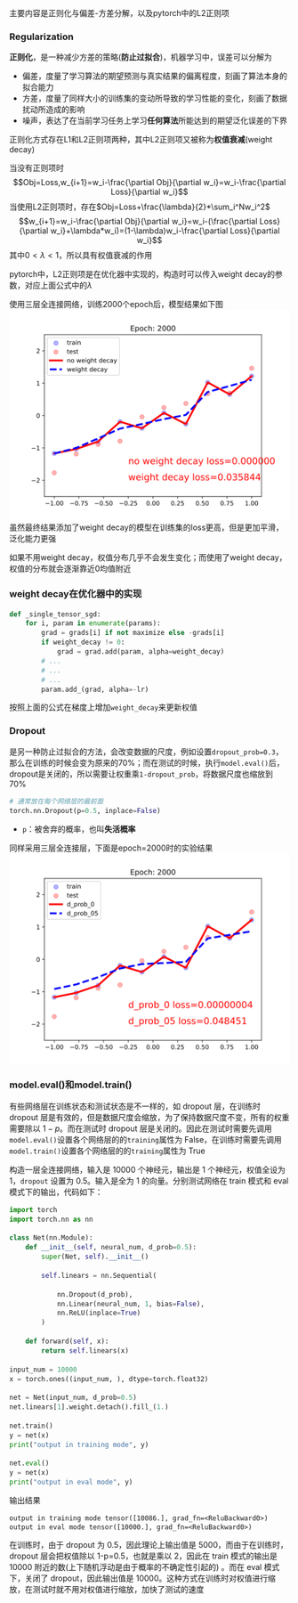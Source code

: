 主要内容是正则化与偏差-方差分解，以及pytorch中的L2正则项

### Regularization
**正则化**，是一种减少方差的策略(**防止过拟合**)，机器学习中，误差可以分解为
* 偏差，度量了学习算法的期望预测与真实结果的偏离程度，刻画了算法本身的拟合能力
* 方差，度量了同样大小的训练集的变动所导致的学习性能的变化，刻画了数据扰动所造成的影响
* 噪声，表达了在当前学习任务上学习**任何算法**所能达到的期望泛化误差的下界

正则化方式存在L1和L2正则项两种，其中L2正则项又被称为**权值衰减**(weight decay)

当没有正则项时$$Obj=Loss,w_{i+1}=w_i-\frac{\partial Obj}{\partial w_i}=w_i-\frac{\partial Loss}{\partial w_i}$$
当使用L2正则项时，存在$Obj=Loss+\frac{\lambda}{2}*\sum_i^Nw_i^2$$$w_{i+1}=w_i-\frac{\partial Obj}{\partial w_i}=w_i-(\frac{\partial Loss}{\partial w_i}+\lambda*w_i)=(1-\lambda)w_i-\frac{\partial Loss}{\partial w_i}$$
其中$0<\lambda<1$，所以具有权值衰减的作用

pytorch中，L2正则项是在优化器中实现的，构造时可以传入weight decay的参数，对应上面公式中的$\lambda$

使用三层全连接网络，训练2000个epoch后，模型结果如下图<br>![svg49](../data/svg49.svg)<br>虽然最终结果添加了weight decay的模型在训练集的loss更高，但是更加平滑，泛化能力更强

如果不用weight decay，权值分布几乎不会发生变化；而使用了weight decay，权值的分布就会逐渐靠近0均值附近

### weight decay在优化器中的实现
```python
def _single_tensor_sgd:
	for i, param in enumerate(params):  
	    grad = grads[i] if not maximize else -grads[i]  
	    if weight_decay != 0:  
	        grad = grad.add(param, alpha=weight_decay)  
		# ...
		# ...
		# ...
	    param.add_(grad, alpha=-lr)
```

按照上面的公式在梯度上增加`weight_decay`来更新权值

### Dropout
是另一种防止过拟合的方法，会改变数据的尺度，例如设置`dropout_prob=0.3`，那么在训练的时候会变为原来的70%；而在测试的时候，执行`model.eval()`后，dropout是关闭的，所以需要让权重乘`1-dropout_prob`，将数据尺度也缩放到70%

```python
# 通常放在每个网络层的最前面
torch.nn.Dropout(p=0.5, inplace=False)
```
* `p`：被舍弃的概率，也叫**失活概率**

同样采用三层全连接层，下面是epoch=2000时的实验结果<br>![svg50](../data/svg50.svg)

### model.eval()和model.train()
有些网络层在训练状态和测试状态是不一样的，如 dropout 层，在训练时 dropout 层是有效的，但是数据尺度会缩放，为了保持数据尺度不变，所有的权重需要除以 $1-p$。而在测试时 dropout 层是关闭的。因此在测试时需要先调用`model.eval()`设置各个网络层的的`training`属性为 False，在训练时需要先调用`model.train()`设置各个网络层的的`training`属性为 True

构造一层全连接网络，输入是 10000 个神经元，输出是 1 个神经元，权值全设为 1，`dropout` 设置为 0.5。输入是全为 1 的向量。分别测试网络在 train 模式和 eval 模式下的输出，代码如下：
```python
import torch  
import torch.nn as nn  
  
class Net(nn.Module):  
    def __init__(self, neural_num, d_prob=0.5):  
        super(Net, self).__init__()  
  
        self.linears = nn.Sequential(  
  
            nn.Dropout(d_prob),  
            nn.Linear(neural_num, 1, bias=False),  
            nn.ReLU(inplace=True)  
        )  
  
    def forward(self, x):  
        return self.linears(x)  
  
input_num = 10000  
x = torch.ones((input_num, ), dtype=torch.float32)  
  
net = Net(input_num, d_prob=0.5)  
net.linears[1].weight.detach().fill_(1.)  
  
net.train()  
y = net(x)  
print("output in training mode", y)  
  
net.eval()  
y = net(x)  
print("output in eval mode", y)
```

输出结果
```text
output in training mode tensor([10086.], grad_fn=<ReluBackward0>)
output in eval mode tensor([10000.], grad_fn=<ReluBackward0>)
```

在训练时，由于 dropout 为 0.5，因此理论上输出值是 5000，而由于在训练时，dropout 层会把权值除以 1-p=0.5，也就是乘以 2，因此在 train 模式的输出是 10000 附近的数(上下随机浮动是由于概率的不确定性引起的) 。而在 eval 模式下，关闭了 dropout，因此输出值是 10000。这种方式在训练时对权值进行缩放，在测试时就不用对权值进行缩放，加快了测试的速度
